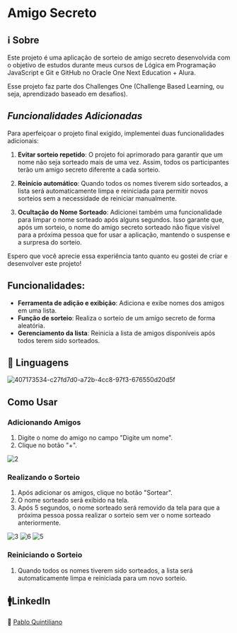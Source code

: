 # Amigo Secreto


## ℹ️ Sobre


Este projeto é uma aplicação de sorteio de amigo secreto desenvolvida com o objetivo de estudos durante meus cursos de Lógica em Programação JavaScript e Git e GitHub no Oracle One Next Education + Alura.

Esse projeto faz parte dos Challenges One (Challenge Based Learning, ou seja, aprendizado baseado em desafios).

## *Funcionalidades Adicionadas*

Para aperfeiçoar o projeto final exigido, implementei duas funcionalidades adicionais:

1. **Evitar sorteio repetido**: O projeto foi aprimorado para garantir que um nome não seja sorteado mais de uma vez. Assim, todos os participantes terão um amigo secreto diferente a cada sorteio.

2. **Reinício automático**: Quando todos os nomes tiverem sido sorteados, a lista será automaticamente limpa e reiniciada para permitir novos sorteios sem a necessidade de reiniciar manualmente.

3. **Ocultação do Nome Sorteado**: Adicionei também uma funcionalidade para limpar o nome sorteado após alguns segundos. Isso garante que, após um sorteio, o nome do amigo secreto sorteado não fique visível para a próxima pessoa que for usar a aplicação, mantendo o suspense e a surpresa do sorteio. 

Espero que você aprecie essa experiência tanto quanto eu gostei de criar e desenvolver este projeto!

## Funcionalidades:


- **Ferramenta de adição e exibição**: Adiciona e exibe nomes dos amigos em uma lista.
- **Função de sorteio**: Realiza o sorteio de um amigo secreto de forma aleatória.
- **Gerenciamento da lista**: Reinicia a lista de amigos disponíveis após todos terem sido sorteados.

## 🔡 Linguagens


![407173534-c27fd7d0-a72b-4cc8-97f3-676550d20d5f](https://github.com/user-attachments/assets/6f50eeea-ba5d-4704-8b13-5b88c1dffb31)


## Como Usar


### Adicionando Amigos

1. Digite o nome do amigo no campo "Digite um nome".
2. Clique no botão "+".

![2](https://github.com/user-attachments/assets/0005d3cf-ae02-4a9c-b9c7-6cb757e5e4ef)

### Realizando o Sorteio

1. Após adicionar os amigos, clique no botão "Sortear".
2. O nome sorteado será exibido na tela.
3. Após 5 segundos, o nome sorteado será removido da tela para que a próxima pessoa possa realizar o sorteio sem ver o nome sorteado anteriormente.

![3](https://github.com/user-attachments/assets/4b22cacf-932f-439a-899a-8d3ebccf3f08)
![6](https://github.com/user-attachments/assets/96bdfd1a-21dd-475a-9829-9be43018ea8c)
![5](https://github.com/user-attachments/assets/a5feda1f-5576-48a9-a13b-db73466653fc)

### Reiniciando o Sorteio

1. Quando todos os nomes tiverem sido sorteados, a lista será automaticamente limpa e reiniciada para um novo sorteio.

## 🚹LinkedIn

🔗 [Pablo Quintiliano](https://www.linkedin.com/in/pablo-quintiliano/)

